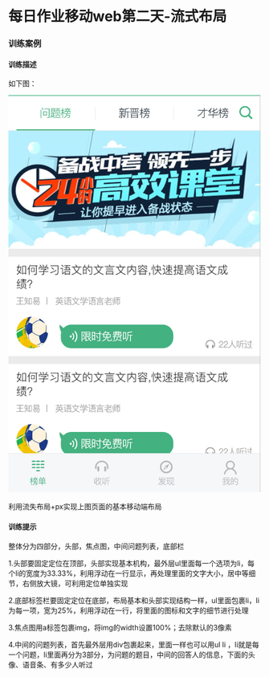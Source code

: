 # 每日作业移动web第二天-流式布局

### 训练案例

#### 训练描述

如下图：

<img src="./images/1.png"> 

利用流失布局+px实现上图页面的基本移动端布局

#### 训练提示

整体分为四部分，头部，焦点图，中间问题列表，底部栏

1.头部要固定定位在顶部，头部实现基本机构，最外层ul里面每一个选项为li，每个li的宽度为33.33%，利用浮动在一行显示，再处理里面的文字大小，居中等细节，右侧放大镜，可利用定位单独实现

2.底部标签栏要固定定位在底部，布局基本和头部实现结构一样，ul里面包裹li，li为每一项，宽为25%，利用浮动在一行，将里面的图标和文字的细节进行处理

3.焦点图用a标签包裹img，将img的width设置100%；去除默认的3像素

4.中间的问题列表，首先最外层用div包裹起来，里面一样也可以用ul li ，li就是每一个问题，li里面再分为3部分，为问题的题目，中间的回答人的信息，下面的头像、语音条、有多少人听过